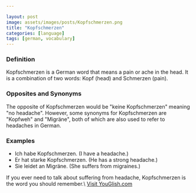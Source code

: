 ```yaml
---

layout: post
image: assets/images/posts/Kopfschmerzen.png
title: "Kopfschmerzen"
categories: [language]
tags: [german, vocabulary]
---
```


### Definition

Kopfschmerzen is a German word that means a pain or ache in the head. It is a combination of two words: Kopf (head) and Schmerzen (pain). 

### Opposites and Synonyms

The opposite of Kopfschmerzen would be "keine Kopfschmerzen" meaning "no headache". However, some synonyms for Kopfschmerzen are "Kopfweh" and "Migräne", both of which are also used to refer to headaches in German.

### Examples

- Ich habe Kopfschmerzen. (I have a headache.)
- Er hat starke Kopfschmerzen. (He has a strong headache.)
- Sie leidet an Migräne. (She suffers from migraines.)

If you ever need to talk about suffering from headache, Kopfschmerzen is the word you should remember.\ <a id="yg-widget-0" class="youglish-widget" data-query="Kopfschmerzen" data-lang="german" data-components="8412" data-auto-start="0" data-bkg-color="theme_light" data-title="How%20to%20pronounce%20Kopfschmerzen%20in%20German"  rel="nofollow" href="https://youglish.com">Visit YouGlish.com</a><script async src="https://youglish.com/public/emb/widget.js" charset="utf-8"></script>